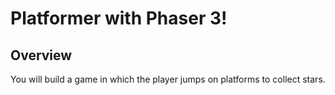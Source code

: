 # Platformer with Phaser 3!

## Overview

You will build a game in which the player jumps on platforms to collect stars.
